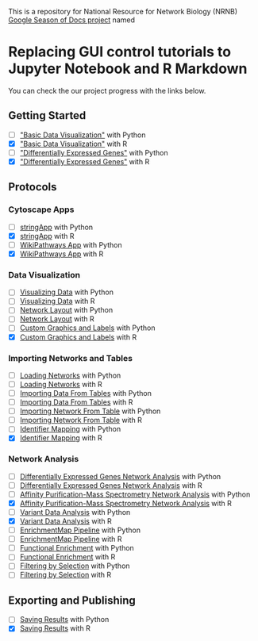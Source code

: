 This is a repository for National Resource for Network Biology (NRNB) [Google Season of Docs project](https://developers.google.com/season-of-docs/docs/participants) named

# Replacing GUI control tutorials to Jupyter Notebook and R Markdown

You can check the our project progress with the links below.

## Getting Started

- [ ] ["Basic Data Visualization"](https://cytoscape.org/cytoscape-tutorials/protocols/basic-data-visualization/#/) with Python
- [x] ["Basic Data Visualization"](https://nrnb.org/gsod2019_kozo_nishida/html_documents/Rmd/basic-data-visualization.html) with R
- [ ] ["Differentially Expressed Genes"](https://cytoscape.org/cytoscape-tutorials/protocols/differentially-expressed-genes/#/) with Python
- [x] ["Differentially Expressed Genes"](https://nrnb.org/gsod2019_kozo_nishida/html_documents/Rmd/differentially-expressed-genes) with R

## Protocols

### Cytoscape Apps

- [ ] [stringApp](https://cytoscape.github.io/cytoscape-tutorials/protocols/stringApp/#/) with Python
- [x] [stringApp](https://nrnb.org/gsod2019_kozo_nishida/html_documents/Rmd/stringApp.html) with R
- [ ] [WikiPathways App](https://cytoscape.github.io/cytoscape-tutorials/protocols/wikipathways-app/#/) with Python
- [x] [WikiPathways App](https://nrnb.org/gsod2019_kozo_nishida/html_documents/Rmd/wikipathways-app.html) with R

### Data Visualization

- [ ] [Visualizing Data](https://cytoscape.github.io/cytoscape-tutorials/protocols/mapping-data/#/) with Python
- [ ] [Visualizing Data](https://cytoscape.github.io/cytoscape-tutorials/protocols/mapping-data/#/) with R
- [ ] [Network Layout](https://cytoscape.github.io/cytoscape-tutorials/protocols/network-layout/#/) with Python
- [ ] [Network Layout](https://cytoscape.github.io/cytoscape-tutorials/protocols/network-layout/#/) with R
- [ ] [Custom Graphics and Labels](https://cytoscape.github.io/cytoscape-tutorials/protocols/custom-enhanced-graphics-style/#/) with Python
- [x] [Custom Graphics and Labels](http://cytoscape.org/cytoscape-automation/for-scripters/R/notebooks/Custom-Graphics.nb.html) with R

### Importing Networks and Tables

- [ ] [Loading Networks](https://cytoscape.github.io/cytoscape-tutorials/protocols/loading-networks/#/) with Python
- [ ] [Loading Networks](https://cytoscape.github.io/cytoscape-tutorials/protocols/loading-networks/#/) with R
- [ ] [Importing Data From Tables](https://cytoscape.github.io/cytoscape-tutorials/protocols/importing-data-from-tables/#/) with Python
- [ ] [Importing Data From Tables](https://cytoscape.github.io/cytoscape-tutorials/protocols/importing-data-from-tables/#/) with R
- [ ] [Importing Network From Table](https://cytoscape.org/cytoscape-tutorials/protocols/importing-network-from-table/#/) with Python
- [ ] [Importing Network From Table](https://cytoscape.org/cytoscape-tutorials/protocols/importing-network-from-table/#/) with R
- [ ] [Identifier Mapping](https://cytoscape.org/cytoscape-tutorials/protocols/identifier-mapping/#/) with Python
- [x] [Identifier Mapping](http://cytoscape.org/cytoscape-automation/for-scripters/R/notebooks/Identifier-mapping.nb.html) with R

### Network Analysis

- [ ] [Differentially Expressed Genes Network Analysis](https://cytoscape.org/cytoscape-tutorials/protocols/differentially-expressed-genes/#/) with Python
- [ ] [Differentially Expressed Genes Network Analysis](https://cytoscape.org/cytoscape-tutorials/protocols/differentially-expressed-genes/#/) with R
- [ ] [Affinity Purification-Mass Spectrometry Network Analysis](https://cytoscape.org/cytoscape-tutorials/protocols/AP-MS-network-analysis/#/) with Python
- [x] [Affinity Purification-Mass Spectrometry Network Analysis](http://cytoscape.org/cytoscape-automation/for-scripters/R/notebooks/AP-MS-network-analysis.nb.html) with R
- [ ] [Variant Data Analysis](https://cytoscape.org/cytoscape-tutorials/protocols/variant-data-analysis/#/) with Python
- [x] [Variant Data Analysis](http://cytoscape.org/cytoscape-automation/for-scripters/R/notebooks/Cancer-networks-and-data.nb.html) with R
- [ ] [EnrichmentMap Pipeline](https://cytoscape.github.io/cytoscape-tutorials/protocols/enrichmentmap-pipeline/#/) with Python
- [ ] [EnrichmentMap Pipeline](https://cytoscape.github.io/cytoscape-tutorials/protocols/enrichmentmap-pipeline/#/) with R
- [ ] [Functional Enrichment](https://cytoscape.github.io/cytoscape-tutorials/protocols/functional-enrichment/#/) with Python
- [ ] [Functional Enrichment](https://cytoscape.github.io/cytoscape-tutorials/protocols/functional-enrichment/#/) with R
- [ ] [Filtering by Selection](https://cytoscape.github.io/cytoscape-tutorials/protocols/filtering-by-selection/#/) with Python
- [ ] [Filtering by Selection](https://cytoscape.github.io/cytoscape-tutorials/protocols/filtering-by-selection/#/) with R

## Exporting and Publishing

- [ ] [Saving Results](https://cytoscape.github.io/cytoscape-tutorials/protocols/saving-results/#/) with Python
- [x] [Saving Results](http://nrnb.org/gsod2019_kozo_nishida/html_documents/Rmd/saving-results.html) with R
